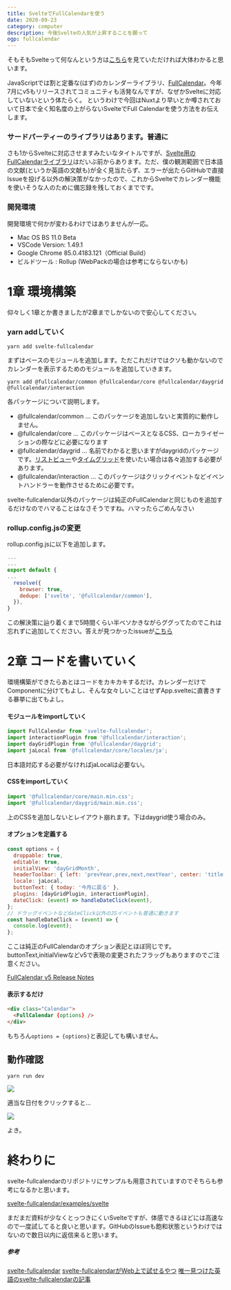 ```yaml
---
title: SvelteでFullCalendarを使う
date: 2020-09-23
category: computer
description: 今後Svelteの人気が上昇することを願って
ogp: fullcalendar
---
```


そもそもSvelteって何なんという方は[こちら](https://zenn.dev/toshitoma/articles/what-is-svelte)を見ていただければ大体わかると思います。

JavaScriptでは割と定番な(はず)のカレンダーライブラリ、[FullCalendar](https://fullcalendar.io/)。今年7月にv5もリリースされてコミュニティも活発なんですが、なぜかSvelteに対応していないという体たらく。
というわけで今回はNuxtより早いとか噂されておいて日本で全く知名度の上がらないSvelteでFull Calendarを使う方法をお伝えします。

### サードパーティーのライブラリはあります。普通に
さも1からSvelteに対応させますみたいなタイトルですが、[Svelte用のFullCalendarライブラリ](https://github.com/YogliB/svelte-fullcalendar)はだいぶ前からあります。ただ、僕の観測範囲で日本語の文献(というか英語の文献も)が全く見当たらず、エラーが出たらGitHubで直接Issueを投げる以外の解決策がなかったので、これからSvelteでカレンダー機能を使いそうな人のために備忘録を残しておくまでです。

### 開発環境
開発環境で何かが変わるわけではありませんが一応。
- Mac OS BS 11.0 Beta
- VSCode Version: 1.49.1
- Google Chrome 85.0.4183.121（Official Build）
- ビルドツール : Rollup (WebPackの場合は参考にならないかも)

# 1章 環境構築
仰々しく1章とか書きましたが2章までしかないので安心してください。
### yarn addしていく

```
yarn add svelte-fullcalendar
```

まずはベースのモジュールを追加します。ただこれだけではクソも動かないのでカレンダーを表示するためのモジュールを追加していきます。

```
yarn add @fullcalendar/common @fullcalendar/core @fullcalendar/daygrid @fullcalendar/interaction
```

各パッケージについて説明します。
- @fullcalendar/common ... このパッケージを追加しないと実質的に動作しません。
- @fullcalendar/core ... このパッケージはベースとなるCSS、ローカライゼーションの際などに必要になります
- @fullcalendar/daygrid ... 名前でわかると思いますがdaygridのパッケージです。[リストビュー](https://fullcalendar.io/docs/list-view)や[タイムグリッド](https://fullcalendar.io/docs/timegrid-view)を使いたい場合は各々追加する必要があります。
- @fullcalendar/interaction ... このパッケージはクリックイベントなどイベントハンドラーを動作させるために必要です。

svelte-fullcalendar以外のパッケージは純正のFullCalendarと同じものを追加するだけなのでハマることはなさそうですね。ハマったらごめんなさい

### rollup.config.jsの変更
rollup.config.jsに以下を追加します。

```js
...
...
export default {
...
  resolve({
    browser: true,
    dedupe: ['svelte', '@fullcalendar/common'],
  }),
}
```

この解決策に辿り着くまで5時間くらい半ベソかきながらググってたのでこれは忘れずに追加してください。答えが見つかったissueが[こちら](https://github.com/fullcalendar/fullcalendar/issues/5592#issuecomment-687671621)

# 2章 コードを書いていく
環境構築ができたらあとはコードをカキカキするだけ。カレンダーだけでComponentに分けてもよし、そんな女々しいことはせずApp.svelteに直書きする暴挙に出てもよし。

#### モジュールをimportしていく
```js
import FullCalendar from 'svelte-fullcalendar';
import interactionPlugin from '@fullcalendar/interaction';
import dayGridPlugin from '@fullcalendar/daygrid';
import jaLocal from '@fullcalendar/core/locales/ja';
```
日本語対応する必要がなければjaLocalは必要ない。

#### CSSをimportしていく
```js
import '@fullcalendar/core/main.min.css';
import '@fullcalendar/daygrid/main.min.css';
```
上のCSSを追加しないとレイアウト崩れます。下はdaygrid使う場合のみ。

#### オプションを定義する
```js
const options = {
  droppable: true,
  editable: true,
  initialView: 'dayGridMonth',
  headerToolbar: { left: 'prevYear,prev,next,nextYear', center: 'title', right: 'today' },
  locale: jaLocal,
  buttonText: { today: '今月に戻る' },
  plugins: [dayGridPlugin, interactionPlugin],
  dateClick: (event) => handleDateClick(event),
};
// ドラッグイベントなどdateClick以外のJSイベントも普通に動きます
const handleDateClick = (event) => {
  console.log(event);
};
```

ここは純正のFullCalendarのオプション表記とほぼ同じです。buttonText,initialViewなどv5で表現の変更されたフラッグもありますのでご注意ください。

[FullCalendar v5 Release Notes](https://fullcalendar.io/docs/upgrading-from-v4)

#### 表示するだけ
```html
<div class="Calendar">
  <FullCalendar {options} />
</div>
```
もちろん```options = {options}```と表記しても構いません。

## 動作確認
```
yarn run dev
```
![](https://storage.googleapis.com/zenn-user-upload/5s7cvv3bg4rgtc03jzwdte5y9crm)

適当な日付をクリックすると...

![](https://storage.googleapis.com/zenn-user-upload/u35t0wcn58zw0opsvnb5xaw6xit3)

よき。

# 終わりに
svelte-fullcalendarのリポジトリにサンプルも用意されていますのでそちらも参考になるかと思います。

[svelte-fullcalendar/examples/svelte](https://www.dropbox.com/s/xtzcyry80hhmbcc/%E3%82%B9%E3%82%AF%E3%83%AA%E3%83%BC%E3%83%B3%E3%82%B7%E3%83%A7%E3%83%83%E3%83%88%202020-09-24%200.04.30.png?dl=0)

まだまだ資料が少なくとっつきにくいSvelteですが、体感できるほどには高速なので一度試してると良いと思います。GitHubのIssueも飽和状態というわけではないので数日以内に返信来ると思います。

##### 参考
[svelte-fullcalendar](https://github.com/YogliB/svelte-fullcalendar)
[svelte-fullcalendarがWeb上で試せるやつ](https://svelte.dev/repl/afa33232d6914c5f9fd25e332e167a7c?version=3.12.1)
[唯一見つけた英語のsvelte-fullcalendarの記事](https://www.creative-tim.com/learning-lab/svelte/fullcalendar/argon-dashboard)